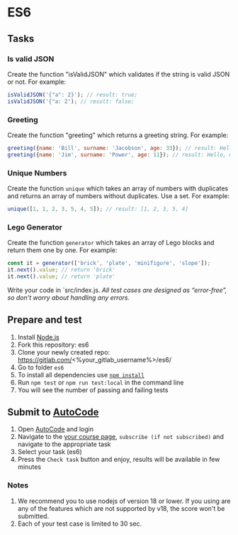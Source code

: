# ES6

## Tasks

### Is valid JSON
Create the function "isValidJSON" which validates if the string is valid JSON or not.
For example:
```js
isValidJSON('{"a": 2}'); // result: true;
isValidJSON('{"a: 2'); // result: false;
```

### Greeting
Create the function "greeting" which returns a greeting string.
For example:
```js
greeting({name: 'Bill', surname: 'Jacobson', age: 33}); // result: Hello, my name is Bill Jacobson and I am 33 years old.
greeting({name: 'Jim', surname: 'Power', age: 11}); // result: Hello, my name is Jim Power and I am 11 years old.
```

### Unique Numbers
Create the function `unique` which takes an array of numbers with duplicates and returns an array of numbers without duplicates. Use a set.
For example:
```js
unique([1, 1, 2, 3, 5, 4, 5]); // result: [1, 2, 3, 5, 4]
```

### Lego Generator
Create the function `generator` which takes an array of Lego blocks and return them one by one.
For example:
```js
const it = generator(['brick', 'plate', 'minifigure', 'slope']);
it.next().value; // return 'brick'
it.next().value; // return 'plate'
```

Write your code in `src/index.js.
*All test cases are designed as “error-free”, so don't worry about handling any errors.*

## Prepare and test
1. Install [Node.js](https://nodejs.org/en/download/)   
2. Fork this repository: es6
3. Clone your newly created repo: https://gitlab.com/<%your_gitlab_username%>/es6/  
4. Go to folder `es6`  
5. To install all dependencies use [`npm install`](https://docs.npmjs.com/cli/install)  
6. Run `npm test` or `npm run test:local` in the command line  
7. You will see the number of passing and failing tests

## Submit to [AutoCode](https://autocode.lab.epam.com/)
1. Open [AutoCode](https://autocode.lab.epam.com/) and login
2. Navigate to the [your course page](https://autocode.lab.epam.com/student/group/80), `subscribe (if not subscribed)` and navigate to the appropriate task 
3. Select your task (es6)
4. Press the `Check task` button and enjoy, results will be available in few minutes

### Notes
1. We recommend you to use nodejs of version 18 or lower. If you using are any of the features which are not supported by v18, the score won't be submitted.
2. Each of your test case is limited to 30 sec.
